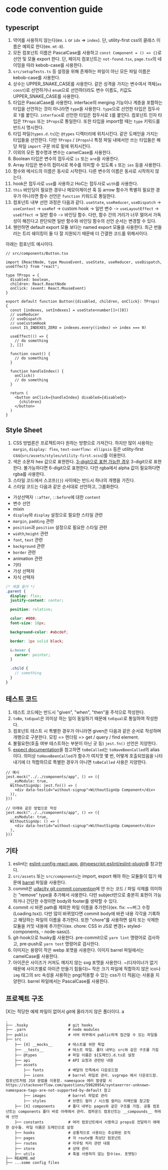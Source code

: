 # code convention guide

## typescript

1. 약어를 사용하지 않는다(ex. `i` or `idx` => `index`). 단, utility-first css의 클래스 이름은 예외로 한다(ex. `mt-8`).
2. 모든 컴포넌트 이름은 PascalCase를 사용하고 `const Component = () => {}`로 선언 및 모듈 export 한다. 단, 페이지 컴포넌트는 `not-found.tsx`, `page.tsx`의 네이밍을 따라 kebob-case를 사용한다.
3. `src/setupTests.ts` 등 설정을 위해 존재하는 파일이 아닌 모든 파일 이름은 kebob-case를 사용한다.
4. 상수는 UPPER_SNAKE_CASE를 사용한다. 같은 성격을 가지는 변수여서 객체(`as const`)로 선언하거나 `enum`으로 선언하더라도 변수 이름도, 키값도 UPPER_SNAKE_CASE를 사용한다.
5. 타입은 PascalCase를 사용한다. interface의 merging 기능이나 계층을 포함하는 타입을 선언하는 것이 아니라면 `type`을 사용한다. `type`으로 선언한 타입은 접두사로 `T`를 붙인다. `interface`로 선언한 타입은 접두사로 `I`를 붙인다. 컴포넌트 인자 타입은 `TProps` 또는 `IProps`로 통일한다. 또한 타입을 import할 때는 `type` 키워드를 반드시 명시한다.
6. 타입 파일(`types.d.ts`)는 `@types` 디렉터리에 위치시킨다. 같은 도메인을 가지는 타입들을 선언한다. 다만 `TProps` / `IProps`나 특정 파일 내에서만 쓰는 타입들은 해당 파일 `import` 구문 바로 밑에 위치시킨다.
7. 이외의 모든 함수명과 변수는 camelCase를 사용한다.
8. Boolean 타입은 변수의 접두사로 `is` 또는 `are`을 사용한다.
9. Array 타입은 변수의 접미사로 복수를 의미할 수 있도록 `s` 또는 `ies` 등을 사용한다.
10. 함수와 메서드의 이름은 동사로 시작한다. 다른 변수의 이름은 동사로 시작하지 않는다.
11. hook은 접두사로 `use`를 사용하고 HoC는 접두사로 `with`를 사용한다.
12. `this` 바인딩이 필요한 경우나 메모이제이션 훅 등 arrow 함수가 특별히 필요한 경우가 아니라면 함수 선언은 `function` 키워드로 통일한다.
13. 컴포넌트 내부 선언 과정은 다음과 같다. `useState`, `useReducer`, `useDispatch` -> `useContext` -> `useRef` -> custom hook -> 일반 변수 -> `useLayoutEffect` -> `useEffect` -> 일반 함수 -> 바인딩 함수. 다만, 함수 간의 거리가 너무 멀어서 가독성이 해친다고 판단되면 일반 함수와 바인딩 함수의 선언 순서는 변경할 수 있다.
14. 웬만하면 default export 모듈 보다는 named export 모듈을 사용한다. 최근 번들러는 트리 쉐이킹이 둘 다 잘 지원되기 때문에 더 간결한 코드를 위해서이다.

아래는 컴포넌트 예시이다.

```tsx
// src/components/Button.tsx

import {ReactNode, type MouseEvent, useState, useReducer, useDispatch, useEffect} from "react";

type TProps = {
  disabled: boolean,
  children: React.ReactNode
  onClick: (event: React.MouseEvent)
}

export default function Button({disabled, children, onClick}: TProps) {
  const [indexes, setIndexes] = useState<number[]>([0])
  // useReducer
  // useDispatch
  // useCustomHook
  const IS_INDEXES_ZERO = indexes.every((index) => index === 0)

  useEffect(() => {
    // do something
  }, [])

  function count() {
    // do something
  }

  function handleIndex() {
    onClick()
    // do something
  }

  return (
    <button onClick={handleIndex} disabled={disabled}>
      {children}
    </button>
  )
}
```

## Style Sheet

1. CSS 방법론은 프로젝트마다 원하는 방향으로 가져간다. 하지만 많이 사용하는 `margin`, `display: flex`, `text-overflow: ellipsis` 등은 utility-first css(`src/assets/styles/utility-first.scss`)를 이용한다.
2. 색은 소문자 hex 값으로 표현한다. [3-digit으로 표현 가능한 경우](https://www.w3schools.com/css/css_colors_hex.asp) 3-digit으로 표현한다. 불가능하다면 6-digit으로 표현한다. 다만 rgba에서 alpha 값이 필요하다면 rgba를 사용한다.
3. 스타일 코드에서 스코프(`{}`) 사이에는 반드시 하나의 개행을 가진다.
4. 스타일 코드는 다음과 같은 순서대로 선언하고, 그룹화한다.

- 가상선택자 `::after`, `::before`에 대한 `content`
- 변수 선언
- mixin
- `display`와 `display` 설정으로 필요한 스타일 관련
- `margin`, `padding` 관련
- `position`과 `position` 설정으로 필요한 스타일 관련
- `width`,`height` 관련
- `font`, `text` 관련
- `background` 관련
- `border` 관련
- animation 관련
- 기타
- 가상 선택자
- 자식 선택자

```scss
/* 예를 들어 */
.parent {
  display: flex;
  justify-content: center;

  position: relative;

  color: #000;
  font-size: 18px;

  background-color: #abcdef;

  border: 1px solid black;

  &:hover {
    cursor: pointer;
  }

  .child {
    // something
  }
}
```

## 테스트 코드

1. 테스트 코드에는 반드시 "given", "when", "then"을 주석으로 작성한다.
2. `toBe`, `toEqual`은 의미상 하는 일이 동일하기 때문에 `toEqual`로 통일하여 작성한다.
3. 컴포넌트 테스트 시 특별한 경우가 아니라면 given은 다음과 같은 순서로 작성하며 개행으로 구분한다. 모킹 => 렌더링 => get / query / find element.
4. 불필요한(호출 여부 테스트하는 부분이 아닌 곳 등) `jest.fn()` 선언은 지양한다.
5. [expect documentation](https://jestjs.io/docs/expect#tohavebeencalled)을 참고하면 `toBeCalled`는 `toHaveBeenCalled`의 alias이다. 의미상 `toHaveBeenCalled`가 함수가 여지껏 몇 번, 어떻게 호출되었음을 나타내기에 더 적합하므로 특별한 경우가 아니면 `toBeCalled` 사용은 지양한다.

```tsx
// 예시
jest.mock("../../components/app", () => ({
  __esModule: true,
  WithoutSignUp: jest.fn(() => (
    <div data-testid="without-signup">WithoutSignUp Component</div>
  )),
}))

// 아래와 같은 방법으로 작성
jest.mock("../../components/app", () => ({
  __esModule: true,
  WithoutSignUp: () => (
    <div data-testid="without-signup">WithoutSignUp Component</div>
  ),
}))
```

## 기타

1. eslint는 [eslint-config-react-app](https://www.npmjs.com/package/eslint-config-react-app), [@typescript-eslint/eslint-plugin](https://www.npmjs.com/package/@typescript-eslint/eslint-plugin)를 참고한다.
2. `src/assets` 또는 `src/components`는 import, export 해야 하는 모듈들이 많기 때문에 [barrel](https://basarat.gitbook.io/typescript/main-1/barrel) 파일을 사용한다.
3. commit은 [udacity git commit convention](http://udacity.github.io/git-styleguide/)에 안 쓰는 코드 / 파일 삭제를 의미하는 "remove" type을 추가해서 사용한다. 다만 subject만으로 충분히 표현이 가능하거나 간단한 수정이면 body와 footer를 생략할 수 있다.
4. commit 시 바뀐 path를 제외한 파일 이름을 추가한다(ex. fix: \~\~버그 수정(Loading.tsx)). 다만 많이 바뀌었다면 commit body에 바뀐 내용 각각을 기록하고 해당하는 파일의 이름을 추가한다. 또한 "chore"를 사용하면 설치 또는 삭제한 모듈을 커밋 내용에 추가한다(ex. chore: CSS in JS로 변경(+ styled-components, - node-sass)).
5. git-hook으로 husky를 사용한다. pre-commit으로 `yarn lint` 명령어로 검사하고, pre-push로 `yarn test` 명령어로 검사한다.
6. 이미지는 용량이 작은 webp 포맷을 사용한다. 이미지 barrel 파일에서는 camelCase를 사용한다.
7. 아이콘은 사이즈가 커져도 깨지지 않는 svg 포맷을 사용한다. ~(디자이너가 없기 때문에 사이즈별로 아이콘 만들기 힘들다)~ 작은 크기 파일에 적합하지 않은 ico나 `img` 태그의 src 속성을 사용하는 png(적용할 수 있는 css가 더 적음)는 사용을 지양한다. barrel 파일에서는 PascalCase를 사용한다.

## 프로젝트 구조

\[X]는 적당한 예제 파일이 없어서 git에 올라가지 않은 폴더이다.
a

```
.
├── .husky                  # git hooks
├── .yarn                   # node modules
├── public                  # 서버 외부에서 public하게 접근할 수 있는 파일들
├── src
    ├── [X] __mocks__       # 테스트를 위한 목업
    ├── __tests__           # 테스트 파일. 폴더 내부는 src와 같은 구조를 가짐
    ├── @types              # 파일 이름은 ${도메인}.d.ts로 설정
    ├── api                 # API 요청과 관련된 내용
    ├── assets
        ├── fonts           # 배달의 민족에서 다운로드함
        ├── icons           # barrel 파일로 관리. svgrepo 에서 다운로드함. 컴포넌트처럼 JSX 문법을 이용함. namespace 에러 발생할 시 https://stackoverflow.com/questions/59820954/syntaxerror-unknown-namespace-tags-are-not-supported-by-default 참고
        ├── images          # barrel 파일로 관리
        ├── styles          # 브랜드 컬러 / 시스템 컬러는 리메인을 참고함
    ├── [X] components      # 폴더 내부는 pages와 같은 구조를 가짐. 공통 컴포넌트는 components 폴더 바로 아래에서 관리. 컴파운드 컴포넌트는 __compounds__ 하위에 선언
    ├── constants           # 여러 컴포넌트에서 사용하고 props로 전달하기 애매한 상수들. 파일 이름은 도메인으로 설정
    ├── hooks               # 공통적으로 사용되는 추상화된 로직
    ├── pages               # 각 route별 최상단 컴포넌트
    ├── routes              # 라우팅 처리 관련 내용
    ├── store               # 상태 관리
    ├── utils               # 훅을 사용하지 않는 함수(ex. 포맷팅)
├── README.md
├── ...some config files
```
